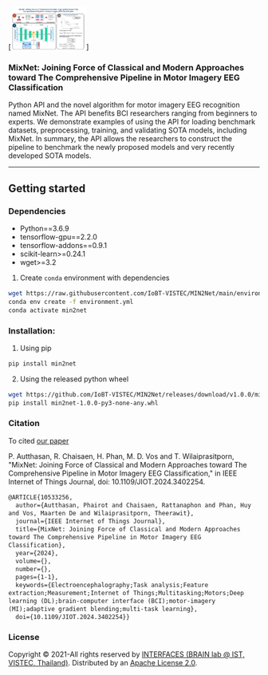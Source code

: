 [<img src="MixNet_overview_new.jpg" width="30%" height="30%">]

### MixNet: Joining Force of Classical and Modern Approaches toward The Comprehensive Pipeline in Motor Imagery EEG Classification

Python API and the novel algorithm for motor imagery EEG recognition named MixNet. The API benefits BCI researchers ranging from beginners to experts. We demonstrate examples of using the API for loading benchmark datasets, preprocessing, training, and validating SOTA models, including MixNet. In summary, the API allows the researchers to construct the pipeline to benchmark the newly proposed models and very recently developed SOTA models.
  
---

## Getting started

### Dependencies

- Python==3.6.9
- tensorflow-gpu==2.2.0
- tensorflow-addons==0.9.1
- scikit-learn>=0.24.1
- wget>=3.2

1. Create `conda`  environment with dependencies
```bash
wget https://raw.githubusercontent.com/IoBT-VISTEC/MIN2Net/main/environment.yml
conda env create -f environment.yml
conda activate min2net
```

### Installation:

1. Using pip

  ```bash
  pip install min2net
  ```
2. Using the released python wheel

  ```bash
  wget https://github.com/IoBT-VISTEC/MIN2Net/releases/download/v1.0.0/min2net-1.0.0-py3-none-any.whl
  pip install min2net-1.0.0-py3-none-any.whl
  ```

### Citation

To cited [our paper](https://ieeexplore.ieee.org/document/10533256)

P. Autthasan, R. Chaisaen, H. Phan, M. D. Vos and T. Wilaiprasitporn, "MixNet: Joining Force of Classical and Modern Approaches toward The Comprehensive Pipeline in Motor Imagery EEG Classification," in IEEE Internet of Things Journal, doi: 10.1109/JIOT.2024.3402254.

```
@ARTICLE{10533256,
  author={Autthasan, Phairot and Chaisaen, Rattanaphon and Phan, Huy and Vos, Maarten De and Wilaiprasitporn, Theerawit},
  journal={IEEE Internet of Things Journal}, 
  title={MixNet: Joining Force of Classical and Modern Approaches toward The Comprehensive Pipeline in Motor Imagery EEG Classification}, 
  year={2024},
  volume={},
  number={},
  pages={1-1},
  keywords={Electroencephalography;Task analysis;Feature extraction;Measurement;Internet of Things;Multitasking;Motors;Deep learning (DL);brain-computer interface (BCI);motor-imagery (MI);adaptive gradient blending;multi-task learning},
  doi={10.1109/JIOT.2024.3402254}}
```

### License
Copyright &copy; 2021-All rights reserved by [INTERFACES (BRAIN lab @ IST, VISTEC, Thailand)](https://www.facebook.com/interfaces.brainvistec).
Distributed by an [Apache License 2.0](https://github.com/IoBT-VISTEC/MIN2Net/blob/main/LICENSE).
